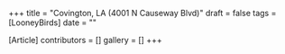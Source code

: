 +++
title = "Covington, LA (4001 N Causeway Blvd)"
draft = false
tags = [LooneyBirds]
date = ""

[Article]
contributors = []
gallery = []
+++